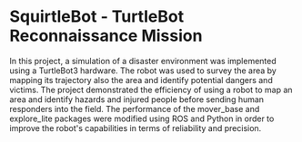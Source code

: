 # SquirtleBot - TurtleBot Reconnaissance Mission
In this project, a simulation of a disaster environment was implemented using a TurtleBot3 hardware. The robot was used to survey the area by mapping its trajectory also the area and identify potential dangers and victims. The project demonstrated the efficiency of using a robot to map an area and identify hazards and injured people before sending human responders into the field. The performance of the mover_base and explore_lite packages were modified using ROS and Python in order to improve the robot's capabilities in terms of reliability and precision.
